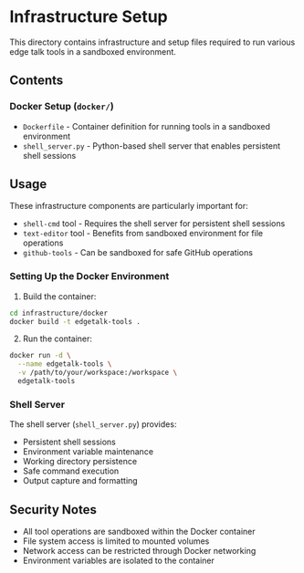 # Infrastructure Setup

This directory contains infrastructure and setup files required to run various edge talk tools in a sandboxed environment.

## Contents

### Docker Setup (`docker/`)
- `Dockerfile` - Container definition for running tools in a sandboxed environment
- `shell_server.py` - Python-based shell server that enables persistent shell sessions

## Usage

These infrastructure components are particularly important for:
- `shell-cmd` tool - Requires the shell server for persistent shell sessions
- `text-editor` tool - Benefits from sandboxed environment for file operations
- `github-tools` - Can be sandboxed for safe GitHub operations

### Setting Up the Docker Environment

1. Build the container:
```bash
cd infrastructure/docker
docker build -t edgetalk-tools .
```

2. Run the container:
```bash
docker run -d \
  --name edgetalk-tools \
  -v /path/to/your/workspace:/workspace \
  edgetalk-tools
```

### Shell Server

The shell server (`shell_server.py`) provides:
- Persistent shell sessions
- Environment variable maintenance
- Working directory persistence
- Safe command execution
- Output capture and formatting

## Security Notes

- All tool operations are sandboxed within the Docker container
- File system access is limited to mounted volumes
- Network access can be restricted through Docker networking
- Environment variables are isolated to the container